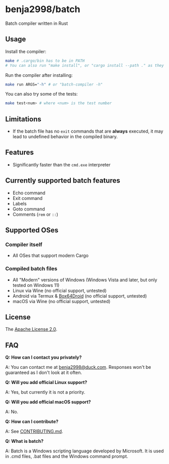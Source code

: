 # benja2998/batch

Batch compiler written in Rust

## Usage

Install the compiler:

```bash
make # .cargo/bin has to be in PATH
# You can also run "make install", or "cargo install --path ." as they do the same thing
```

Run the compiler after installing:

```bash
make run ARGS="-h" # or "batch-compiler -h"
```

You can also try some of the tests:

```bash
make test<num> # where <num> is the test number
```

## Limitations

* If the batch file has no `exit` commands that are **always** executed, it may lead to undefined behavior in the compiled binary.

## Features

* Significantly faster than the `cmd.exe` interpreter

## Currently supported batch features

* Echo command
* Exit command
* Labels
* Goto command
* Comments (`rem` or `::`)

## Supported OSes

### Compiler itself

* All OSes that support modern Cargo

### Compiled batch files

* All "Modern" versions of Windows (Windows Vista and later, but only tested on Windows 11)
* Linux via Wine (no official support, untested)
* Android via Termux & [Box64Droid](https://github.com/Ilya114/Box64Droid) (no official support, untested)
* macOS via Wine (no official support, untested)

## License

The [Apache License 2.0](LICENSE).

## FAQ

**Q: How can I contact you privately?**

A: You can contact me at [benja2998@duck.com](mailto:benja2998@duck.com). Responses won't be guaranteed as I don't look at it often.

**Q: Will you add official Linux support?**

A: Yes, but currently it is not a priority.

**Q: Will you add official macOS support?**

A: No.

**Q: How can I contribute?**

A: See [CONTRIBUTING.md](CONTRIBUTING.md).

**Q: What is batch?**

A: Batch is a Windows scripting language developed by Microsoft. It is used in .cmd files, .bat files and the Windows command prompt.
